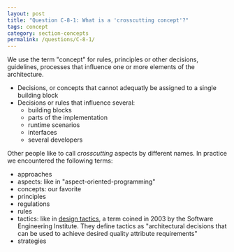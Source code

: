 ```yaml
---
layout: post
title: "Question C-8-1: What is a 'crosscutting concept'?"
tags: concept
category: section-concepts
permalink: /questions/C-8-1/
---
```



We use the term "concept" for rules, principles or other
decisions, guidelines, processes that influence one or more
elements of the architecture.

* Decisions, or concepts that cannot adequatly be assigned to a single building block
* Decisions or rules that influence several:
  * building blocks
  * parts of the implementation
  * runtime scenarios
  * interfaces
  * several developers


Other people like to call _crosscutting_ aspects by different names. In practice
we encountered the following terms:

* approaches
* aspects: like in "aspect-oriented-programming"
* concepts: our favorite
* principles
* regulations
* rules
* tactics: like in [design tactics](http://resources.sei.cmu.edu/library/asset-view.cfm?assetid=6593), a term coined in 2003 by the Software Engineering Institute. They define tactics as "architectural decisions that can be used to achieve desired quality attribute requirements"
* strategies
